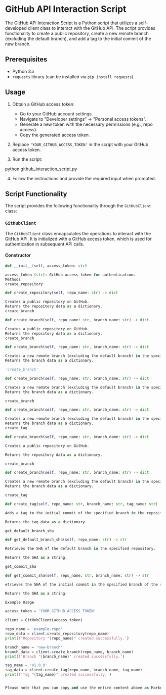 # GitHub API Interaction Script

The GitHub API Interaction Script is a Python script that utilizes a self-developed client class to interact with the GitHub API. The script provides functionality to create a public repository, create a new remote branch (excluding the default branch), and add a tag to the initial commit of the new branch.

## Prerequisites

- Python 3.x
- `requests` library (can be installed via `pip install requests`)

## Usage

1. Obtain a GitHub access token:
   - Go to your GitHub account settings.
   - Navigate to "Developer settings" -> "Personal access tokens".
   - Generate a new token with the necessary permissions (e.g., repo access).
   - Copy the generated access token.

2. Replace `'YOUR_GITHUB_ACCESS_TOKEN'` in the script with your GitHub access token.

3. Run the script:

python github_interaction_script.py


4. Follow the instructions and provide the required input when prompted.

## Script Functionality

The script provides the following functionality through the `GitHubClient` class:

### `GitHubClient`

The `GitHubClient` class encapsulates the operations to interact with the GitHub API. It is initialized with a GitHub access token, which is used for authentication in subsequent API calls.

#### Constructor

```python
def __init__(self, access_token: str)

access_token (str): GitHub access token for authentication.
Methods
create_repository

def create_repository(self, repo_name: str) -> dict

Creates a public repository on GitHub.
Returns the repository data as a dictionary.
create_branch

def create_branch(self, repo_name: str, branch_name: str) -> dict

Creates a public repository on GitHub.
Returns the repository data as a dictionary.
create_branch

def create_branch(self, repo_name: str, branch_name: str) -> dict

Creates a new remote branch (excluding the default branch) in the specified repository.
Returns the branch data as a dictionary.

'create_branch'

def create_branch(self, repo_name: str, branch_name: str) -> dict

Creates a new remote branch (excluding the default branch) in the specified repository.
Returns the branch data as a dictionary.

create_branch

def create_branch(self, repo_name: str, branch_name: str) -> dict

Creates a new remote branch (excluding the default branch) in the specified repository.
Returns the branch data as a dictionary.
create_tag

def create_branch(self, repo_name: str, branch_name: str) -> dict

Creates a public repository on GitHub.

Returns the repository data as a dictionary.

create_branch

def create_branch(self, repo_name: str, branch_name: str) -> dict

Creates a new remote branch (excluding the default branch) in the specified repository.
Returns the branch data as a dictionary.

create_tag

def create_tag(self, repo_name: str, branch_name: str, tag_name: str) -> dict

Adds a tag to the initial commit of the specified branch in the repository.

Returns the tag data as a dictionary.

get_default_branch_sha

def get_default_branch_sha(self, repo_name: str) -> str

Retrieves the SHA of the default branch in the specified repository.

Returns the SHA as a string.

get_commit_sha

def get_commit_sha(self, repo_name: str, branch_name: str) -> str

etrieves the SHA of the initial commit in the specified branch of the repository.

Returns the SHA as a string.

Example Usage

access_token = 'YOUR_GITHUB_ACCESS_TOKEN'

client = GitHubClient(access_token)

repo_name = 'example-repo'
repo_data = client.create_repository(repo_name)
print(f'Repository "{repo_name}" created successfully.')

branch_name = 'new-branch'
branch_data = client.create_branch(repo_name, branch_name)
print(f'Branch "{branch_name}" created successfully.')

tag_name = 'v1.0.0'
tag_data = client.create_tag(repo_name, branch_name, tag_name)
print(f'Tag "{tag_name}" created successfully.')


Please note that you can copy and use the entire content above as Markdown.

